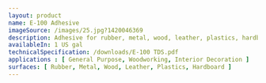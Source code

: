 ```yaml
---
layout: product
name: E-100 Adhesive
imageSource: /images/25.jpg?1420046369
description: Adhesive for rubber, metal, wood, leather, plastics, hardboard. It is suitable for use in the furniture, interior decoration, leather. air-conditioning and shoe-making industries.
availableIn: 1 US gal
technicalSpecification: /downloads/E-100 TDS.pdf
applications : [ General Purpose, Woodworking, Interior Decoration ]
surfaces: [ Rubber, Metal, Wood, Leather, Plastics, Hardboard ]
---
```

